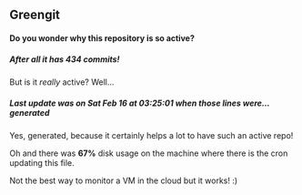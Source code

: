 ## Greengit

#### Do you wonder why this repository is so active?

##### After all it has 434 commits!

But is it *really* active? Well...

##### Last update was on Sat Feb 16 at 03:25:01 when those lines were... generated

Yes, generated, because it certainly helps a lot to have such an active repo!

Oh and there was **67%** disk usage on the machine
where there is the cron updating this file.

Not the best way to monitor a VM in the cloud but it works! :)
